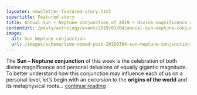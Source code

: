 ```yaml
---
layouter: newsletter-featured-story.html
supertitle: Featured story
title: Annual Sun – Neptune conjunction of 2019 — divine magnificence and bottomless delusions
contentUrl: /posts/astrology/event/2019/03/04/annual-sun-neptune-conjunction.html
image:
  alt: Sun Neptune conjunction
  url: /images/schema/time-nomad-post-20190304-sun–neptune-conjunction-1x1.jpg
---
```


The **Sun – Neptune conjunction** of this week is the celebration of both divine magnificence and personal delusions of equally gigantic magnitude. To better understand how this conjunction may influence each of us on a personal level, let’s begin with an excursion to the **origins of the world** and its metaphysical roots… [continue reading]($contentUrl)